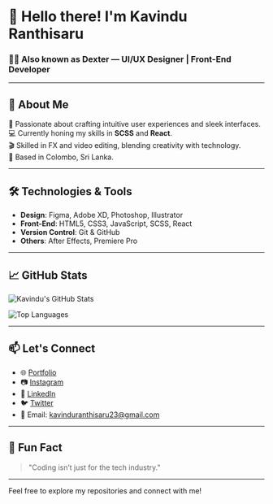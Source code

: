 # 👋 Hello there! I'm Kavindu Ranthisaru

### 🧑‍💻 Also known as Dexter — UI/UX Designer | Front-End Developer

---

## 🚀 About Me

🎨 Passionate about crafting intuitive user experiences and sleek interfaces.  
💻 Currently honing my skills in **SCSS** and **React**.  
🎬 Skilled in FX and video editing, blending creativity with technology.  
📍 Based in Colombo, Sri Lanka.

---

## 🛠️ Technologies & Tools

- **Design**: Figma, Adobe XD, Photoshop, Illustrator  
- **Front-End**: HTML5, CSS3, JavaScript, SCSS, React  
- **Version Control**: Git & GitHub  
- **Others**: After Effects, Premiere Pro

---

## 📈 GitHub Stats

![Kavindu's GitHub Stats](https://github-readme-stats.vercel.app/api?username=kavinduranthisaru&show_icons=true&theme=radical)

![Top Languages](https://github-readme-stats.vercel.app/api/top-langs/?username=kavinduranthisaru&layout=compact&theme=radical)

---

## 📫 Let's Connect

- 🌐 [Portfolio](https://dribbble.com/Dexter_kr)
- 📷 [Instagram](https://www.instagram.com/dexter_.kr)
- 💼 [LinkedIn](https://www.linkedin.com/in/kavinduranthisaru)
- 🐦 [Twitter](https://twitter.com/KRanthisaru)
- 📧 Email: kavinduranthisaru23@gmail.com

---

## 🧠 Fun Fact

> "Coding isn’t just for the tech industry."

---

Feel free to explore my repositories and connect with me!
